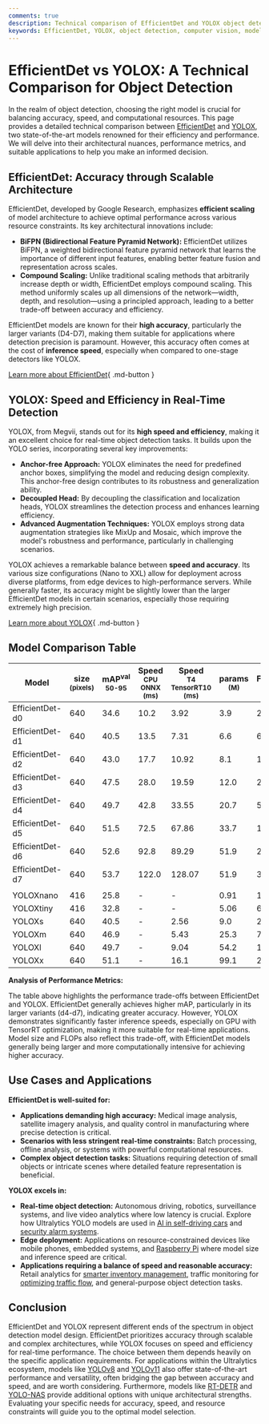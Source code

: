 ```yaml
---
comments: true
description: Technical comparison of EfficientDet and YOLOX object detection models, including architecture, performance metrics, and use cases.
keywords: EfficientDet, YOLOX, object detection, computer vision, model comparison, mAP, inference speed, model size, Ultralytics
---
```


# EfficientDet vs YOLOX: A Technical Comparison for Object Detection

<script async src="https://cdn.jsdelivr.net/npm/chart.js@3.9.1/dist/chart.min.js"></script>
<script defer src="../../javascript/benchmark.js"></script>

<canvas id="modelComparisonChart" width="1024" height="400" active-models='["EfficientDet", "YOLOX"]'></canvas>

In the realm of object detection, choosing the right model is crucial for balancing accuracy, speed, and computational resources. This page provides a detailed technical comparison between [EfficientDet](https://arxiv.org/abs/1911.09070) and [YOLOX](https://arxiv.org/abs/2107.08430), two state-of-the-art models renowned for their efficiency and performance. We will delve into their architectural nuances, performance metrics, and suitable applications to help you make an informed decision.

## EfficientDet: Accuracy through Scalable Architecture

EfficientDet, developed by Google Research, emphasizes **efficient scaling** of model architecture to achieve optimal performance across various resource constraints. Its key architectural innovations include:

- **BiFPN (Bidirectional Feature Pyramid Network):** EfficientDet utilizes BiFPN, a weighted bidirectional feature pyramid network that learns the importance of different input features, enabling better feature fusion and representation across scales.
- **Compound Scaling:** Unlike traditional scaling methods that arbitrarily increase depth or width, EfficientDet employs compound scaling. This method uniformly scales up all dimensions of the network—width, depth, and resolution—using a principled approach, leading to a better trade-off between accuracy and efficiency.

EfficientDet models are known for their **high accuracy**, particularly the larger variants (D4-D7), making them suitable for applications where detection precision is paramount. However, this accuracy often comes at the cost of **inference speed**, especially when compared to one-stage detectors like YOLOX.

[Learn more about EfficientDet](https://arxiv.org/abs/1911.09070){ .md-button }

## YOLOX: Speed and Efficiency in Real-Time Detection

YOLOX, from Megvii, stands out for its **high speed and efficiency**, making it an excellent choice for real-time object detection tasks. It builds upon the YOLO series, incorporating several key improvements:

- **Anchor-free Approach:** YOLOX eliminates the need for predefined anchor boxes, simplifying the model and reducing design complexity. This anchor-free design contributes to its robustness and generalization ability.
- **Decoupled Head:** By decoupling the classification and localization heads, YOLOX streamlines the detection process and enhances learning efficiency.
- **Advanced Augmentation Techniques:** YOLOX employs strong data augmentation strategies like MixUp and Mosaic, which improve the model's robustness and performance, particularly in challenging scenarios.

YOLOX achieves a remarkable balance between **speed and accuracy**. Its various size configurations (Nano to XXL) allow for deployment across diverse platforms, from edge devices to high-performance servers. While generally faster, its accuracy might be slightly lower than the larger EfficientDet models in certain scenarios, especially those requiring extremely high precision.

[Learn more about YOLOX](https://arxiv.org/abs/2107.08430){ .md-button }

## Model Comparison Table

| Model           | size<br><sup>(pixels) | mAP<sup>val<br>50-95 | Speed<br><sup>CPU ONNX<br>(ms) | Speed<br><sup>T4 TensorRT10<br>(ms) | params<br><sup>(M) | FLOPs<br><sup>(B) |
| --------------- | --------------------- | -------------------- | ------------------------------ | ----------------------------------- | ------------------ | ----------------- |
| EfficientDet-d0 | 640                   | 34.6                 | 10.2                           | 3.92                                | 3.9                | 2.54              |
| EfficientDet-d1 | 640                   | 40.5                 | 13.5                           | 7.31                                | 6.6                | 6.1               |
| EfficientDet-d2 | 640                   | 43.0                 | 17.7                           | 10.92                               | 8.1                | 11.0              |
| EfficientDet-d3 | 640                   | 47.5                 | 28.0                           | 19.59                               | 12.0               | 24.9              |
| EfficientDet-d4 | 640                   | 49.7                 | 42.8                           | 33.55                               | 20.7               | 55.2              |
| EfficientDet-d5 | 640                   | 51.5                 | 72.5                           | 67.86                               | 33.7               | 130.0             |
| EfficientDet-d6 | 640                   | 52.6                 | 92.8                           | 89.29                               | 51.9               | 226.0             |
| EfficientDet-d7 | 640                   | 53.7                 | 122.0                          | 128.07                              | 51.9               | 325.0             |
|                 |                       |                      |                                |                                     |                    |                   |
| YOLOXnano       | 416                   | 25.8                 | -                              | -                                   | 0.91               | 1.08              |
| YOLOXtiny       | 416                   | 32.8                 | -                              | -                                   | 5.06               | 6.45              |
| YOLOXs          | 640                   | 40.5                 | -                              | 2.56                                | 9.0                | 26.8              |
| YOLOXm          | 640                   | 46.9                 | -                              | 5.43                                | 25.3               | 73.8              |
| YOLOXl          | 640                   | 49.7                 | -                              | 9.04                                | 54.2               | 155.6             |
| YOLOXx          | 640                   | 51.1                 | -                              | 16.1                                | 99.1               | 281.9             |

**Analysis of Performance Metrics:**

The table above highlights the performance trade-offs between EfficientDet and YOLOX. EfficientDet generally achieves higher mAP, particularly in its larger variants (d4-d7), indicating greater accuracy. However, YOLOX demonstrates significantly faster inference speeds, especially on GPU with TensorRT optimization, making it more suitable for real-time applications. Model size and FLOPs also reflect this trade-off, with EfficientDet models generally being larger and more computationally intensive for achieving higher accuracy.

## Use Cases and Applications

**EfficientDet is well-suited for:**

- **Applications demanding high accuracy:** Medical image analysis, satellite imagery analysis, and quality control in manufacturing where precise detection is critical.
- **Scenarios with less stringent real-time constraints:** Batch processing, offline analysis, or systems with powerful computational resources.
- **Complex object detection tasks:** Situations requiring detection of small objects or intricate scenes where detailed feature representation is beneficial.

**YOLOX excels in:**

- **Real-time object detection:** Autonomous driving, robotics, surveillance systems, and live video analytics where low latency is crucial. Explore how Ultralytics YOLO models are used in [AI in self-driving cars](https://www.ultralytics.com/solutions/ai-in-self-driving) and [security alarm systems](https://docs.ultralytics.com/guides/security-alarm-system/).
- **Edge deployment:** Applications on resource-constrained devices like mobile phones, embedded systems, and [Raspberry Pi](https://docs.ultralytics.com/guides/raspberry-pi/) where model size and inference speed are critical.
- **Applications requiring a balance of speed and reasonable accuracy:** Retail analytics for [smarter inventory management](https://www.ultralytics.com/blog/ai-for-smarter-retail-inventory-management), traffic monitoring for [optimizing traffic flow](https://www.ultralytics.com/blog/optimizingtraffic-management-with-ultralytics-yolo11), and general-purpose object detection tasks.

## Conclusion

EfficientDet and YOLOX represent different ends of the spectrum in object detection model design. EfficientDet prioritizes accuracy through scalable and complex architectures, while YOLOX focuses on speed and efficiency for real-time performance. The choice between them depends heavily on the specific application requirements. For applications within the Ultralytics ecosystem, models like [YOLOv8](https://www.ultralytics.com/yolo) and [YOLOv11](https://docs.ultralytics.com/models/yolo11/) also offer state-of-the-art performance and versatility, often bridging the gap between accuracy and speed, and are worth considering. Furthermore, models like [RT-DETR](https://docs.ultralytics.com/models/rtdetr/) and [YOLO-NAS](https://docs.ultralytics.com/models/yolo-nas/) provide additional options with unique architectural strengths. Evaluating your specific needs for accuracy, speed, and resource constraints will guide you to the optimal model selection.
